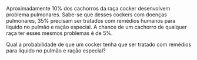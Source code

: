 Aproximadamente 10% dos cachorros da raça cocker desenvolvem problema pulmonares. Sabe-se que desses cockers com doenças pulmonares, 35% precisam ser tratados com remédios humanos para liquido no pulmão e ração especial. A chance de um cachorro de qualquer raça ter esses mesmos problemas é de 5%.

Qual a probabilidade de que um cocker tenha que ser tratado com remédios para liquido no pulmão e ração especial? 